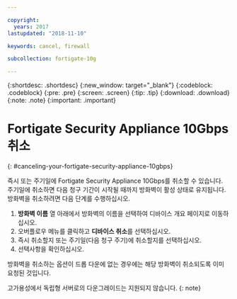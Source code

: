 ```yaml
---

copyright:
  years: 2017
lastupdated: "2018-11-10"

keywords: cancel, firewall

subcollection: fortigate-10g

---
```


{:shortdesc: .shortdesc}
{:new_window: target="_blank"}
{:codeblock: .codeblock}
{:pre: .pre}
{:screen: .screen}
{:tip: .tip}
{:download: .download}
{:note: .note}
{:important: .important}

# Fortigate Security Appliance 10Gbps 취소
{: #canceling-your-fortigate-security-appliance-10gbps}

즉시 또는 주기일에 Fortigate Security Appliance 10Gbps를 취소할 수 있습니다. 주기일에 취소하면 다음 청구 기간이 시작될 때까지 방화벽이 활성 상태로 유지됩니다. 방화벽을 취소하려면 다음 단계를 수행하십시오.

1. **방화벽 이름** 열 아래에서 방화벽의 이름을 선택하여 디바이스 개요 페이지로 이동하십시오.
2. 오버플로우 메뉴를 클릭하고 **디바이스 취소**를 선택하십시오.
3. 즉시 취소할지 또는 주기일(다음 청구 주기)에 취소할지를 선택하십시오.
4. 선택사항을 확인하십시오.

방화벽을 취소하는 옵션이 드롭 다운에 없는 경우에는 해당 방화벽이 취소되도록 이미 요청된 것입니다. 

고가용성에서 독립형 서버로의 다운그레이드는 지원되지 않습니다.
{: note}
